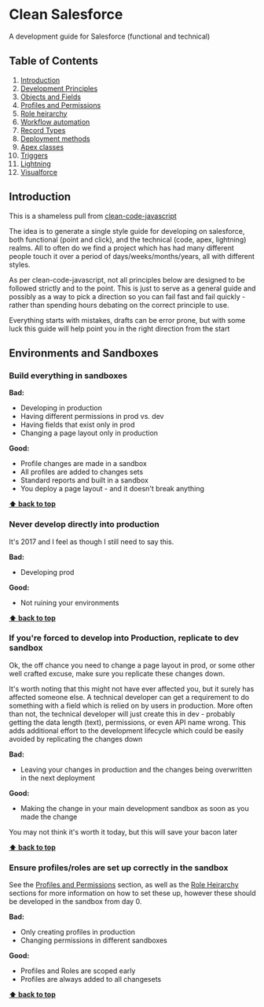 # Clean Salesforce
A development guide for Salesforce (functional and technical)

## Table of Contents

  1. [Introduction](#introduction)
  2. [Development Principles](#environment-and-sandboxes)
  3. [Objects and Fields](#objects-and-fields)
  4. [Profiles and Permissions](#profiles-and-permissions)
  5. [Role heirarchy](#role-heirarchy)
  6. [Workflow automation](#workflow-automation)
  7. [Record Types](#record-types)
  8. [Deployment methods](#deployment-methods)
  9. [Apex classes](#apex-classes)
  10. [Triggers](#triggers)
  11. [Lightning](#lightning)
  12. [Visualforce](#visualforce)

## **Introduction**

This is a shameless pull from [clean-code-javascript](https://github.com/ryanmcdermott/clean-code-javascript)

The idea is to generate a single style guide for developing on salesforce, both
functional (point and click), and the technical (code, apex, lightning) realms.
All to often do we find a project which has had many different people touch it
over a period of days/weeks/months/years, all with different styles.

As per clean-code-javascript, not all principles below are designed to be followed
strictly and to the point. This is just to serve as a general guide and possibly
as a way to pick a direction so you can fail fast and fail quickly - rather than
spending hours debating on the correct principle to use.

Everything starts with mistakes, drafts can be error prone, but with some luck
this guide will help point you in the right direction from the start

## **Environments and Sandboxes**
### Build everything in sandboxes

**Bad:**
- Developing in production
- Having different permissions in prod vs. dev
- Having fields that exist only in prod
- Changing a page layout only in production

**Good:**
- Profile changes are made in a sandbox
- All profiles are added to changes sets
- Standard reports and built in a sandbox
- You deploy a page layout - and it doesn't break anything

**[⬆ back to top](#table-of-contents)**

### Never develop directly into production
It's 2017 and I feel as though I still need to say this.

**Bad:**
- Developing prod

**Good:**
- Not ruining your environments

**[⬆ back to top](#table-of-contents)**

### If you're forced to develop into Production, replicate to dev sandbox
Ok, the off chance you need to change a page layout in prod, or some other well
crafted excuse, make sure you replicate these changes down.

It's worth noting that this might not have ever affected you, but it surely has
affected someone else. A technical developer can get a requirement to do something
with a field which is relied on by users in production. More often than not, the
technical developer will just create this in dev - probably getting the data length
(text), permissions, or even API name wrong. This adds additional effort to the
development lifecycle which could be easily avoided by replicating the changes down

**Bad:**
- Leaving your changes in production and the changes being overwritten in the next deployment

**Good:**
- Making the change in your main development sandbox as soon as you made the change

You may not think it's worth it today, but this will save your bacon later

**[⬆ back to top](#table-of-contents)**

### Ensure profiles/roles are set up correctly in the sandbox
See the [Profiles and Permissions](#profiles-and-permissions) section, as well as the [Role Heirarchy](#role-heirarchy) sections for
more information on how to set these up, however these should be developed in
the sandbox from day 0.

**Bad:**
- Only creating profiles in production
- Changing permissions in different sandboxes

**Good:**
- Profiles and Roles are scoped early
- Profiles are always added to all changesets

**[⬆ back to top](#table-of-contents)**

